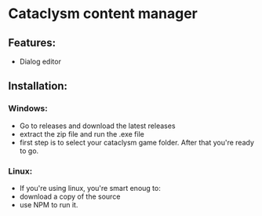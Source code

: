 # Cataclysm content manager


## Features:
- Dialog editor

## Installation:

### Windows:
- Go to releases and download the latest releases
- extract the zip file and run the .exe file
- first step is to select your cataclysm game folder. After that you're ready to go.

### Linux:
- If you're using linux, you're smart enoug to:
- download a copy of the source
- use NPM to run it.
